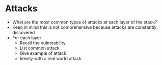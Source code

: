 # Attacks

- What are the most common types of attacks at each layer of the stack?
- Keep in mind this is not comprehensive because attacks are constantly discovered 
- For each layer
	+ Recall the vulnerability
	+ List common attack
	+ Give example of attack
	+ Ideally with a real world attack
